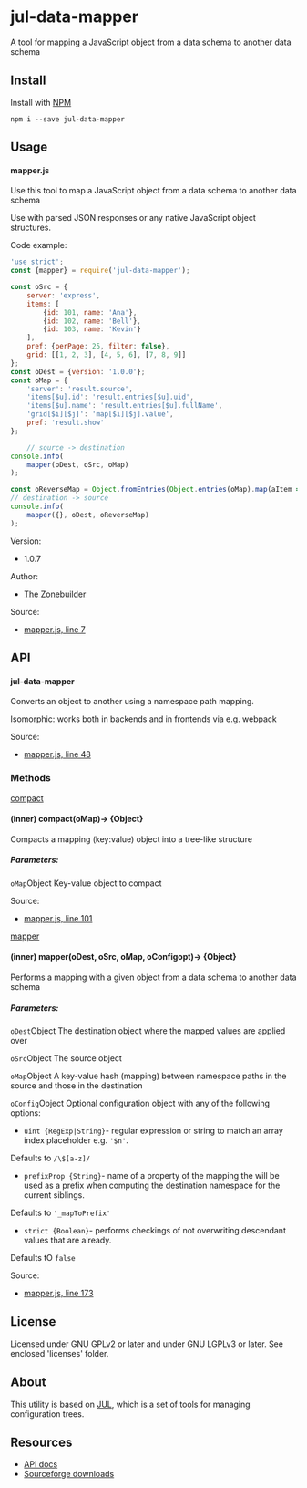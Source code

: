 # jul-data-mapper

A tool for mapping a JavaScript object from a data schema to another data schema

## Install

Install with [NPM](https://www.npmjs.com/)

`npm i --save jul-data-mapper`

## Usage

#### mapper.js

Use this tool to map a JavaScript object from a data schema to another data schema

Use with parsed JSON responses or any native JavaScript object structures.

Code example:
```js
'use strict';
const {mapper} = require('jul-data-mapper');

const oSrc = {
    server: 'express',
    items: [
        {id: 101, name: 'Ana'},
        {id: 102, name: 'Bell'},
        {id: 103, name: 'Kevin'}
    ],
    pref: {perPage: 25, filter: false},
    grid: [[1, 2, 3], [4, 5, 6], [7, 8, 9]]
};
const oDest = {version: '1.0.0'};
const oMap = {
    'server': 'result.source',
    'items[$u].id': 'result.entries[$u].uid',
    'items[$u].name': 'result.entries[$u].fullName',
    'grid[$i][$j]': 'map[$i][$j].value',
    pref: 'result.show'
};

	// source -> destination
console.info(
    mapper(oDest, oSrc, oMap)
);

const oReverseMap = Object.fromEntries(Object.entries(oMap).map(aItem =>aItem.reverse()));
// destination -> source
console.info(
    mapper({}, oDest, oReverseMap)
);

```
Version:
- 1.0.7

Author:
- [The Zonebuilder](https://www.google.com/search?hl=en&amp;num=50&amp;start=0&amp;safe=0&amp;filter=0&amp;nfpr=1&amp;q=The+Zonebuilder+web+development+programming+IT+society+philosophy+politics)

Source:
- [mapper.js, line 7](source/lib/mapper.js#L7)

## API

#### jul-data-mapper

Converts an object to another using a namespace path mapping.

Isomorphic: works both in backends and in frontends via e.g. webpack

Source:
- [mapper.js, line 48](source/lib/mapper.js#L48)

### Methods
[compact](#~compact)
#### (inner) compact(oMap)&rarr; {Object}

Compacts a mapping (key:value) object into a tree-like structure

##### Parameters:
`oMap`Object
Key-value object to compact

Source:
- [mapper.js, line 101](source/lib/mapper.js#L101)

[mapper](#~mapper)
#### (inner) mapper(oDest, oSrc, oMap, oConfigopt)&rarr; {Object}

Performs a mapping with a given object from a data schema to another data schema

##### Parameters:
`oDest`Object
The destination object where the mapped values are applied over

`oSrc`Object
The source object

`oMap`Object
A key-value hash (mapping) between namespace paths in the source and those in the destination

`oConfig`Object
<optional>
Optional configuration object with any of the following options:
- `uint {RegExp|String}`- regular expression or string to match an array index
placeholder e.g. `'$n'`. 

Defaults to `/\$[a-z]/`
- `prefixProp {String}`- name of a property of the mapping the will be used
as a prefix when computing the destination namespace for the current siblings.

Defaults to `'_mapToPrefix'`
- `strict {Boolean}`- performs checkings of not overwriting descendant values
that are already. 

Defaults tO `false`

Source:
- [mapper.js, line 173](source/lib/mapper.js#L173)

## License

Licensed under GNU GPLv2 or later and under GNU LGPLv3 or later. See enclosed 'licenses' folder.

## About

This utility is based on [JUL](https://www.npmjs.com/package/jul), 
which is a set of tools for managing configuration trees.

## Resources

- [API docs](https://zonebuilder.github.io/data-mapper/docs/)
- [Sourceforge downloads](https://sourceforge.net/u/zonebuilder/)

